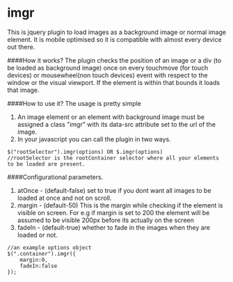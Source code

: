 imgr
====

This is jquery plugin to load images as a background image or normal image element. It is mobile optimised so it is compatible with almost every device out there.

####How it works?
The plugin checks the position of an image or a div (to be loaded as background image) once on every touchmove (for touch devices) or mousewheel(non touch devices) event with respect to the window or the visual viewport. If the element is within that bounds it loads that image. 


####How to use it?
The usage is pretty simple 
1. An image element or an element with background image must be assigned a class "imgr" with its data-src attribute set to the url of the image.
2. In your javascript you can call the plugin in two ways.
```
$("rootSelector").imgr(options) OR $.imgr(options)
//rootSelector is the rootContainer selector where all your elements to be loaded are present.
```

####Configurational parameters.
1. atOnce - (default-false) set to true if you dont want all images to be loaded at once and not on scroll.
2. margin - (default-50) This is the margin while checking if the element is visible on screen. For e.g if margin is set to 200 the element will be assumed to be visible 200px before its actually on the screen 
3. fadeIn - (default-true) whether to fade in the images when they are loaded or not.
 
```
//an example options object
$(".container").imgr({
	margin:0,
	fadeIn:false 
});
